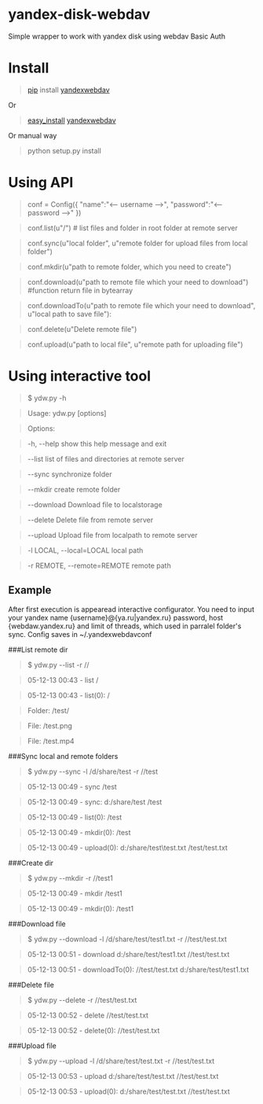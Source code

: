 yandex-disk-webdav
==================

Simple wrapper to work with yandex disk using webdav Basic Auth

# Install

> [pip](https://pypi.python.org/pypi/pip/) install [yandexwebdav](https://pypi.python.org/pypi/yandexwebdav)

Or

> [easy_install](https://pypi.python.org/pypi/setuptools) [yandexwebdav](https://pypi.python.org/pypi/yandexwebdav)

Or manual way

> python setup.py install

# Using API
> conf = Config({
> "name":"<-- username -->",
> "password":"<-- password -->"
> })

> conf.list(u"/") # list files and folder in root folder at remote server

> conf.sync(u"local folder", u"remote folder for upload files from local folder")

> conf.mkdir(u"path to remote folder, which you need to create")

> conf.download(u"path to remote file which your need to download") #function return file in bytearray

> conf.downloadTo(u"path to remote file which your need to download", u"local path to save file"):

> conf.delete(u"Delete remote file")

> conf.upload(u"path to local file", u"remote path for uploading file")

# Using interactive tool

> $ ydw.py -h

> Usage: ydw.py [options]

> Options:

>   -h, --help            show this help message and exit

>   --list                list of files and directories at remote server

>   --sync                synchronize folder

>   --mkdir               create remote folder

>   --download            Download file to localstorage

>   --delete              Delete file from remote server

>   --upload              Upload file from localpath to remote server

>   -l LOCAL, --local=LOCAL   local path

>   -r REMOTE, --remote=REMOTE  remote path

## Example

After first execution is appearead interactive configurator. You need to input your yandex name {username}@{ya.ru|yandex.ru}
password, host {webdaw.yandex.ru} and limit of threads, which used in parralel folder's sync.
Config saves in ~/.yandexwebdavconf

###List remote dir
> $ ydw.py --list -r //

> 05-12-13 00:43 - list /

> 05-12-13 00:43 - list(0): /

> Folder: /test/

> File: /test.png

> File: /test.mp4

###Sync local and remote folders
> $ ydw.py --sync -l /d/share/test -r //test

> 05-12-13 00:49 - sync /test

> 05-12-13 00:49 - sync: d:/share/test /test

> 05-12-13 00:49 - list(0): /test

> 05-12-13 00:49 - mkdir(0): /test

> 05-12-13 00:49 - upload(0): d:/share/test\test.txt /test/test.txt

###Create dir
> $ ydw.py --mkdir -r //test1

> 05-12-13 00:49 - mkdir /test1

> 05-12-13 00:49 - mkdir(0): /test1

###Download file
> $ ydw.py --download -l /d/share/test/test1.txt -r //test/test.txt

> 05-12-13 00:51 - download d:/share/test/test1.txt //test/test.txt

> 05-12-13 00:51 - downloadTo(0): //test/test.txt d:/share/test/test1.txt

###Delete file
> $ ydw.py --delete -r //test/test.txt

> 05-12-13 00:52 - delete //test/test.txt

> 05-12-13 00:52 - delete(0): //test/test.txt

###Upload file
> $ ydw.py --upload -l /d/share/test/test.txt -r //test/test.txt

> 05-12-13 00:53 - upload d:/share/test/test.txt //test/test.txt

> 05-12-13 00:53 - upload(0): d:/share/test/test.txt //test/test.txt
